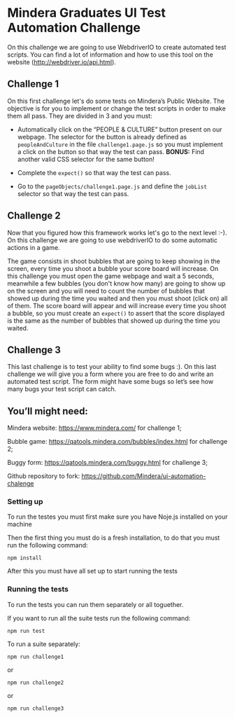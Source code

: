 # Mindera Graduates UI Test Automation Challenge

On this challenge we are going to use WebdriverIO to create automated test scripts. You can find a lot of information and how to use this tool on the website (http://webdriver.io/api.html).

## Challenge 1

On this first challenge let's do some tests on Mindera’s Public Website. The objective is for you to implement or change the test scripts in order to make them all pass. They are divided in 3 and you must:

* Automatically click on the “PEOPLE & CULTURE” button present on our webpage. The selector for the button is already defined as ```peopleAndCulture``` in the file ```challenge1.page.js``` so you must implement a click on the button so that way the test can pass. **BONUS:** Find another valid CSS selector for the same button!

* Complete the ```expect()``` so that way the test can pass.

* Go to the ```pageObjects/challenge1.page.js``` and define the ```jobList``` selector  so that way the test can pass.

## Challenge 2

Now that you figured how this framework works let's go to the next level :-). On this challenge we are going to use webdriverIO to do some automatic actions in a game.

The game consists in shoot bubbles that are going to keep showing in the screen, every time you shoot a bubble your score board will increase. On this challenge you must open the game webpage and wait a 5 seconds, meanwhile a few bubbles (you don't know how many) are going to show up on the screen  and you will need to count the number of bubbles that showed up during the time you waited and then you must shoot (click on) all of them. The score board will appear and will increase every time you shoot a bubble, so you must create an ```expect()``` to assert that the score displayed is the same as the number of bubbles that showed up during the time you waited.

## Challenge 3

This last challenge is to test your ability to find some bugs :). On this last challenge we will give you a form where you are free to do and write an automated test script. The form might have some bugs so let’s see how many bugs your test script can catch.

## You’ll might need:

Mindera website: https://www.mindera.com/ for challenge 1;

Bubble game: https://qatools.mindera.com/bubbles/index.html for challenge 2;

Buggy form: https://qatools.mindera.com/buggy.html for challenge 3;

Github repository to fork: https://github.com/Mindera/ui-automation-chalenge 

### Setting up 

To run the testes you must first make sure you have Noje.js installed on your machine

Then the first thing you must do is a fresh installation, to do that you must run the following command:

```
npm install
```

After this you must have all set up to start running the tests

### Running the tests

To run the tests you can run them separately or all toguether.

If you want to run all the suite tests run the following command:

```
npm run test
```
To run a suite separately:

```
npm run challenge1
```
or
```
npm run challenge2
```
or
```
npm run challenge3
```
## 
